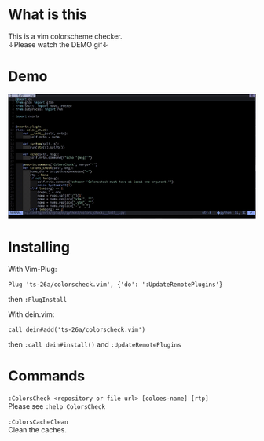 # What is this
This is a vim colorscheme checker.  
↓Please watch the DEMO gif↓  

# Demo
![Demo](https://raw.githubusercontent.com/ts-26a/colors_check.vim/master/gif/ex.gif)

# Installing
With Vim-Plug:  
```
Plug 'ts-26a/colorscheck.vim', {'do': ':UpdateRemotePlugins'}
```
then `:PlugInstall`

With dein.vim:  
```
call dein#add('ts-26a/colorscheck.vim')
```
then `:call dein#install()` and `:UpdateRemotePlugins`  

# Commands

`:ColorsCheck <repository or file url> [coloes-name] [rtp]`  
Please see `:help ColorsCheck`  

`:ColorsCacheClean`  
Clean the caches.  
